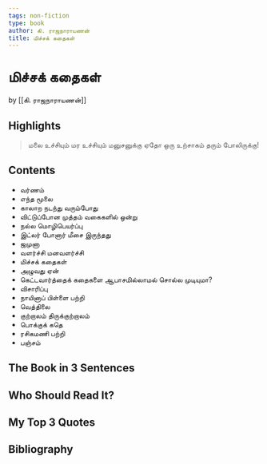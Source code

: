 ```yaml
---
tags: non-fiction
type: book
author: கி. ராஜநாராயணன்
title: மிச்சக் கதைகள்
---
```


# மிச்சக் கதைகள்
by [[கி. ராஜநாராயணன்]]

## Highlights
> மலை உச்சியும் மர உச்சியும் மனுசனுக்கு ஏதோ ஒரு உற்சாகம் தரும் போலிருக்கு!

## Contents
* வர்ணம்
* எந்த மூலை
* காலாற நடந்து வரும்போது
* விட்டுப்போன முத்தம் வகைகளில் ஒன்று
* நல்ல மொழிபெயர்ப்பு
* இட்லர் போனார் மீசை இருந்தது
* ஜமுனா
* வளர்ச்சி மனவளர்ச்சி
* மிச்சக் கதைகள்
* அழுவது ஏன்
* கெட்டவார்த்தைக் கதைகளை ஆபாசமில்லாமல் சொல்ல முடியுமா?
* விசாரிப்பு
* நாயினாப் பிள்ளை பற்றி
* வெத்திலை
* குற்றாலம் திருக்குற்றாலம்
* பொக்குக் கதெ
* ரசிகமணி பற்றி
* பஞ்சம்

## The Book in 3 Sentences

## Who Should Read It?

## My Top 3 Quotes

## Bibliography
